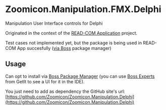 # Zoomicon.Manipulation.FMX.Delphi
Manipulation User Interface controls for Delphi

Originated in the context of the [READ-COM Application](https://github.com/Zoomicon/READCOM_App) project.

Test cases not implemented yet, but the package is being used in READ-COM App succesfully ([via Boss](https://github.com/Zoomicon/READCOM_App/wiki/Source-code#boss-packages) package manager)

## Usage
Can opt to install via [Boss Package Manager](https://github.com/HashLoad/boss/releases/latest) (you can use [Boss Experts](https://getitnow.embarcadero.com/boss-experts/) from GetIt to see a UI for it in the IDE).

You just need to add as dependency the GitHub site's url: [https://github.com/Zoomicon/Zoomicon.Manipulation.Delphi](https://github.com/Zoomicon/Zoomicon.Manipulation.Delphi)

